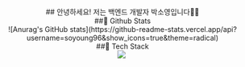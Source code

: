 <div align=center>## 안녕하세요! 저는 백엔드 개발자 박소영입니다👋😄</div>

<div align=center>##🔭 Github Stats</div>
<div align=center> 
![Anurag's GitHub stats](https://github-readme-stats.vercel.app/api?username=soyoung96&show_icons=true&theme=radical) 
</div>

<div align=center>##🌱 Tech Stack</div>
<div align=center><img src="https://img.shields.io/badge/Python-3766AB?style=flat-square&logo=Python&logoColor=white"/></a>&nbsp</div>


<!--
**soyoung96/soyoung96** is a ✨ _special_ ✨ repository because its `README.md` (this file) appears on your GitHub profile.

Here are some ideas to get you started:

- 🔭 I’m currently working on ...
- 🌱 I’m currently learning ...
- 👯 I’m looking to collaborate on ...
- 🤔 I’m looking for help with ...
- 💬 Ask me about ...
- 📫 How to reach me: ...
- 😄 Pronouns: ...
- ⚡ Fun fact: ...
-->
